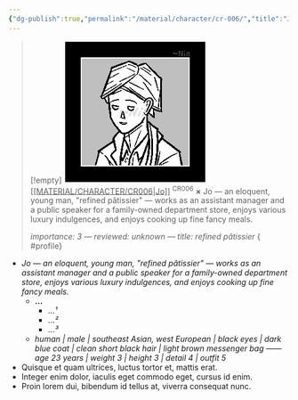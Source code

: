 ```yaml
---
{"dg-publish":true,"permalink":"/material/character/cr-006/","title":"Jo","tags":["-character"]}
---
```


>[!empty]
> ![CR006.png|icon](/img/user/RESOURCE/ASSET/ICON/CR006.png) <u class="title">[[MATERIAL/CHARACTER/CR006\|Jo]]</u> <sup class="title">CR006</sup> <b class="title">×</b>
> Jo — an eloquent, young man, "refined pâtissier" — works as an assistant manager and a public speaker for a family-owned department store, enjoys various luxury indulgences, and enjoys cooking up fine fancy meals.
> 
> <i class="small">importance: 3 — reviewed: unknown — title: refined pâtissier</i>
{ #profile}


- *Jo — an eloquent, young man, "refined pâtissier" — works as an assistant manager and a public speaker for a family-owned department store, enjoys various luxury indulgences, and enjoys cooking up fine fancy meals.*
	- **…**
		- *…¹*
		- *…²*
		- *…³*
	- *human | male | southeast Asian, west European | black eyes | dark blue coat | clean short black hair | light brown messenger bag —— age 23 years | weight 3 | height 3 | detail 4 | outfit 5*
- Quisque et quam ultrices, luctus tortor et, mattis erat.
- Integer enim dolor, iaculis eget commodo eget, cursus id enim.
- Proin lorem dui, bibendum id tellus at, viverra consequat nunc.